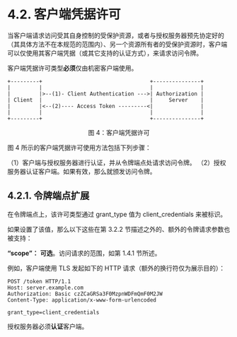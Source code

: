 # 4.2. 客户端凭据许可

当客户端请求访问受其自身控制的受保护资源，或者与授权服务器预先协定好的（其具体方法不在本规范的范围内）、另一个资源所有者的受保护资源时，客户端可以仅使用其客户端凭据（或其它支持的认证方式），来请求访问令牌。

客户端凭据许可类型**必须**仅由机密客户端使用。

```
+---------+                                  +---------------+
|         |                                  |               |
|         |>--(1)- Client Authentication --->| Authorization |
| Client  |                                  |     Server    |
|         |<--(2)---- Access Token ---------<|               |
|         |                                  |               |
+---------+                                  +---------------+
```

<p align="center">图 4：客户端凭据许可</p>

图 4 所示的客户端凭据许可使用方法包括下列步骤：

（1）客户端与授权服务器进行认证，并从令牌端点处请求访问令牌。
（2）授权服务器认证客户端。如果有效，那么就颁发访问令牌。

## 4.2.1. 令牌端点扩展

在令牌端点上，该许可类型通过 grant_type 值为 client_credentials 来被标识。

如果设置了该值，那么以下这些在第 3.2.2 节描述之外的、额外的令牌请求参数也被支持：

**“scope”：** **可选**。访问请求的范围，如第 1.4.1 节所述。

例如，客户端使用 TLS 发起如下的 HTTP 请求（额外的换行符仅为展示目的）：

```http
POST /token HTTP/1.1
Host: server.example.com
Authorization: Basic czZCaGRSa3F0MzpnWDFmQmF0M2JW
Content-Type: application/x-www-form-urlencoded

grant_type=client_credentials
```

授权服务器必须**认证**客户端。
